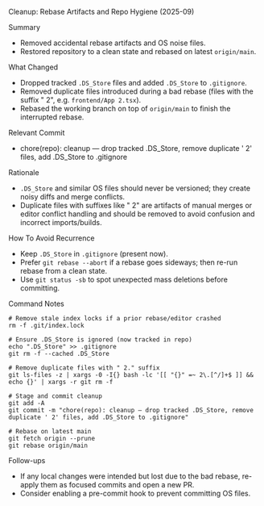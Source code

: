 Cleanup: Rebase Artifacts and Repo Hygiene (2025-09)

Summary
- Removed accidental rebase artifacts and OS noise files.
- Restored repository to a clean state and rebased on latest `origin/main`.

What Changed
- Dropped tracked `.DS_Store` files and added `.DS_Store` to `.gitignore`.
- Removed duplicate files introduced during a bad rebase (files with the suffix " 2", e.g. `frontend/App 2.tsx`).
- Rebased the working branch on top of `origin/main` to finish the interrupted rebase.

Relevant Commit
- chore(repo): cleanup — drop tracked .DS_Store, remove duplicate ' 2' files, add .DS_Store to .gitignore

Rationale
- `.DS_Store` and similar OS files should never be versioned; they create noisy diffs and merge conflicts.
- Duplicate files with suffixes like " 2" are artifacts of manual merges or editor conflict handling and should be removed to avoid confusion and incorrect imports/builds.

How To Avoid Recurrence
- Keep `.DS_Store` in `.gitignore` (present now).
- Prefer `git rebase --abort` if a rebase goes sideways; then re-run rebase from a clean state.
- Use `git status -sb` to spot unexpected mass deletions before committing.

Command Notes
```
# Remove stale index locks if a prior rebase/editor crashed
rm -f .git/index.lock

# Ensure .DS_Store is ignored (now tracked in repo)
echo ".DS_Store" >> .gitignore
git rm -f --cached .DS_Store

# Remove duplicate files with " 2." suffix
git ls-files -z | xargs -0 -I{} bash -lc '[[ "{}" =~ 2\.[^/]+$ ]] && echo {}' | xargs -r git rm -f

# Stage and commit cleanup
git add -A
git commit -m "chore(repo): cleanup — drop tracked .DS_Store, remove duplicate ' 2' files, add .DS_Store to .gitignore"

# Rebase on latest main
git fetch origin --prune
git rebase origin/main
```

Follow-ups
- If any local changes were intended but lost due to the bad rebase, re-apply them as focused commits and open a new PR.
- Consider enabling a pre-commit hook to prevent committing OS files.

